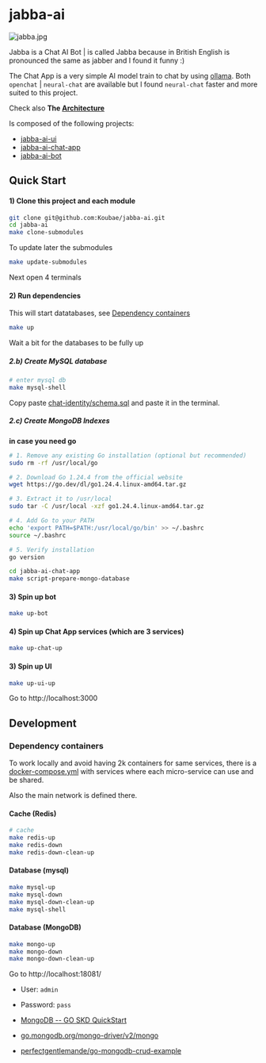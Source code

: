 jabba-ai
========

![jabba.jpg](docs/imgs/jabba.jpg)


Jabba is a Chat AI Bot | is called Jabba because in British English is pronounced the same as jabber and I found it funny :)

The Chat App is a very simple AI model train to chat by using [ollama](https://ollama.com/).
Both `openchat` | `neural-chat` are available but I found `neural-chat` faster and more suited to this project.

Check also **The [Architecture](./docs/architecture.md)**

Is composed of the following projects:

* [jabba-ai-ui](https://github.com/Koubae/jabba-ai-ui)
* [jabba-ai-chat-app](https://github.com/Koubae/jabba-ai-chat-app)
* [jabba-ai-bot](https://github.com/Koubae/jabba-ai-bot)


Quick Start
-----------

#### 1) Clone this project and each module

```bash
git clone git@github.com:Koubae/jabba-ai.git
cd jabba-ai
make clone-submodules
```

To update later the submodules

```bash
make update-submodules
```

Next open 4 terminals

#### 2) Run dependencies

This will start datatabases, see [Dependency containers](#dependency-containers)

```bash
make up
``` 

Wait a bit for the databases to be fully up


##### 2.b) Create MySQL database

```bash
# enter mysql db
make mysql-shell
```

Copy paste [chat-identity/schema.sql](./jabba-ai-chat-app/schema/chat-identity/schema.sql) and paste it in the terminal.

##### 2.c) Create MongoDB Indexes 

**in case you need go**

```bash
# 1. Remove any existing Go installation (optional but recommended)
sudo rm -rf /usr/local/go

# 2. Download Go 1.24.4 from the official website
wget https://go.dev/dl/go1.24.4.linux-amd64.tar.gz

# 3. Extract it to /usr/local
sudo tar -C /usr/local -xzf go1.24.4.linux-amd64.tar.gz

# 4. Add Go to your PATH
echo 'export PATH=$PATH:/usr/local/go/bin' >> ~/.bashrc
source ~/.bashrc

# 5. Verify installation
go version
```

```bash
cd jabba-ai-chat-app
make script-prepare-mongo-database
```

#### 3) Spin up bot

```bash
make up-bot
```

#### 4) Spin up Chat App services (which are 3 services)

```bash
make up-chat-up
```
#### 3) Spin up UI

```bash
make up-ui-up
```

Go to http://localhost:3000

Development
-----------

### Dependency containers

To work locally and avoid having 2k containers for same services, there is a [docker-compose.yml](docker-compose.yml) with services
where each micro-service can use and be shared.

Also the main network is defined there.

#### Cache (Redis)

```bash
# cache
make redis-up
make redis-down
make redis-down-clean-up
```

#### Database (mysql)

```bash
make mysql-up
make mysql-down
make mysql-down-clean-up
make mysql-shell
``` 

#### Database (MongoDB)

```bash
make mongo-up
make mongo-down
make mongo-down-clean-up
``` 

Go to http://localhost:18081/

* User: `admin`
* Password: `pass`

* [MongoDB -- GO SKD QuickStart](https://www.mongodb.com/docs/drivers/go/current/quick-start/)
* [go.mongodb.org/mongo-driver/v2/mongo](https://pkg.go.dev/go.mongodb.org/mongo-driver/v2/mongo)

* [perfectgentlemande/go-mongodb-crud-example](https://github.dev/perfectgentlemande/go-mongodb-crud-example)